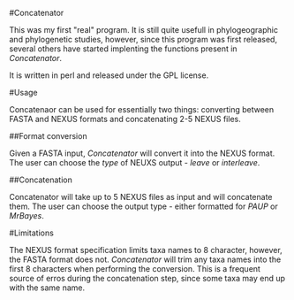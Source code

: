 #Concatenator

This was my first "real" program. It is still quite usefull in phylogeographic and phylogenetic studies, however, since this program was first released, several others have started implenting the functions present in *Concatenator*.

It is written in perl and released under the GPL license.

#Usage

Concatenaor can be used for essentially two things: converting between FASTA and NEXUS formats and concatenating 2-5 NEXUS files.

##Format conversion

Given a FASTA input, *Concatenator* will convert it into the NEXUS format. The user can choose the *type* of NEUXS output - *leave* or *interleave*.

##Concatenation

Concatenator will take up to 5 NEXUS files as input and will concatenate them. The user can choose the output type - either formatted for *PAUP* or *MrBayes*.

#Limitations

The NEXUS format specification limits taxa names to 8 character, however, the FASTA format does not. *Concatenator* will trim any taxa names into the first 8 characters when performing the conversion. This is a frequent source of erros during the concatenation step, since some taxa may end up with the same name.


